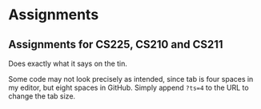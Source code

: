 # Assignments
Assignments for CS225, CS210 and CS211
--------------------
Does exactly what it says on the tin.

Some code may not look precisely as intended, since tab is four spaces in my editor, but eight spaces in GitHub. Simply append `?ts=4` to the URL to change the tab size.
